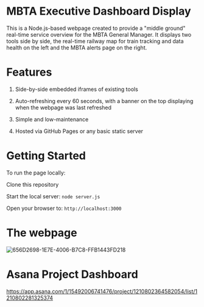 # MBTA Executive Dashboard Display

This is a Node.js-based webpage created to provide a "middle ground" real-time service overview for the MBTA General Manager. It displays two tools side by side, the real-time railway map for train tracking and data health on the left and the MBTA alerts page on the right. 

# Features

1. Side-by-side embedded iframes of existing tools

2. Auto-refreshing every 60 seconds, with a banner on the top displaying when the webpage was last refreshed

3. Simple and low-maintenance

4. Hosted via GitHub Pages or any basic static server

# Getting Started

To run the page locally:

Clone this repository

Start the local server:
```node server.js```

Open your browser to:
``` http://localhost:3000 ```

# The webpage

![656D2698-1E7E-4006-B7C8-FFB1443FD218](https://github.com/user-attachments/assets/1274a2d3-be15-4d1b-93d4-76ab344fa669)

# Asana Project Dashboard

https://app.asana.com/1/15492006741476/project/1210802364582054/list/1210802281325374

